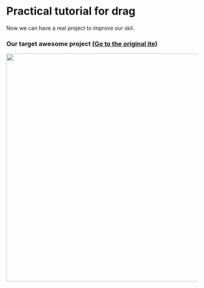# Practical tutorial for drag 
Now we can have a real project to improve our skil.

### Our target awesome project [(Go to the original ite)](https://dribbble.com/shots/1650317-Pull-to-Refresh-Rentals)
<img src="https://camo.githubusercontent.com/d406ac5a03a2b1fa5cf41fadc8d2408cb8709bdc/68747470733a2f2f6431337961637572716a676172612e636c6f756466726f6e742e6e65742f75736572732f3132353035362f73637265656e73686f74732f313635303331372f7265616c6573746174652d70756c6c5f312d322d332e676966" width="600">
